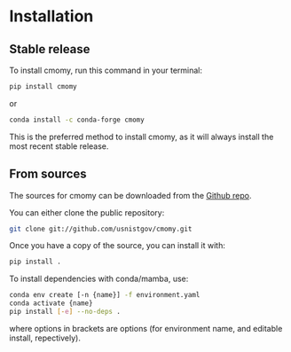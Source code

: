 # Installation

## Stable release

To install cmomy, run this command in your terminal:

```bash
pip install cmomy
```

or

```bash
conda install -c conda-forge cmomy
```

This is the preferred method to install cmomy, as it will always install the
most recent stable release.

## From sources

The sources for cmomy can be downloaded from the [Github repo].

You can either clone the public repository:

```bash
git clone git://github.com/usnistgov/cmomy.git
```

Once you have a copy of the source, you can install it with:

```bash
pip install .
```

To install dependencies with conda/mamba, use:

```bash
conda env create [-n {name}] -f environment.yaml
conda activate {name}
pip install [-e] --no-deps .
```

where options in brackets are options (for environment name, and editable
install, repectively).

[github repo]: https://github.com/usnistgov/cmomy

